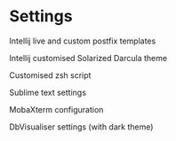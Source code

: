 # Settings
Intellij live and custom postfix templates

Intellij customised Solarized Darcula theme

Customised zsh script

Sublime text settings

MobaXterm configuration

DbVisualiser settings (with dark theme)
